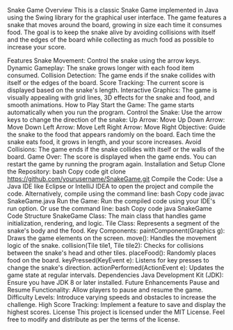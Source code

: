 Snake Game
Overview
This is a classic Snake Game implemented in Java using the Swing library for the graphical user interface. The game features a snake that moves around the board, growing in size each time it consumes food. The goal is to keep the snake alive by avoiding collisions with itself and the edges of the board while collecting as much food as possible to increase your score.

Features
Snake Movement: Control the snake using the arrow keys.
Dynamic Gameplay: The snake grows longer with each food item consumed.
Collision Detection: The game ends if the snake collides with itself or the edges of the board.
Score Tracking: The current score is displayed based on the snake's length.
Interactive Graphics: The game is visually appealing with grid lines, 3D effects for the snake and food, and smooth animations.
How to Play
Start the Game: The game starts automatically when you run the program.
Control the Snake: Use the arrow keys to change the direction of the snake:
Up Arrow: Move Up
Down Arrow: Move Down
Left Arrow: Move Left
Right Arrow: Move Right
Objective: Guide the snake to the food that appears randomly on the board. Each time the snake eats food, it grows in length, and your score increases.
Avoid Collisions: The game ends if the snake collides with itself or the walls of the board.
Game Over: The score is displayed when the game ends. You can restart the game by running the program again.
Installation and Setup
Clone the Repository:
bash
Copy code
git clone https://github.com/yourusername/SnakeGame.git
Compile the Code:
Use a Java IDE like Eclipse or IntelliJ IDEA to open the project and compile the code.
Alternatively, compile using the command line:
bash
Copy code
javac SnakeGame.java
Run the Game:
Run the compiled code using your IDE's run option.
Or use the command line:
bash
Copy code
java SnakeGame
Code Structure
SnakeGame Class: The main class that handles game initialization, rendering, and logic.
Tile Class: Represents a segment of the snake's body and the food.
Key Components:
paintComponent(Graphics g): Draws the game elements on the screen.
move(): Handles the movement logic of the snake.
collision(Tile tile1, Tile tile2): Checks for collisions between the snake's head and other tiles.
placeFood(): Randomly places food on the board.
keyPressed(KeyEvent e): Listens for key presses to change the snake's direction.
actionPerformed(ActionEvent e): Updates the game state at regular intervals.
Dependencies
Java Development Kit (JDK): Ensure you have JDK 8 or later installed.
Future Enhancements
Pause and Resume Functionality: Allow players to pause and resume the game.
Difficulty Levels: Introduce varying speeds and obstacles to increase the challenge.
High Score Tracking: Implement a feature to save and display the highest scores.
License
This project is licensed under the MIT License. Feel free to modify and distribute as per the terms of the license.

